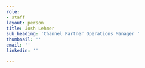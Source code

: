 ```yaml
---
role:
- staff
layout: person
title: Josh Lehmer
sub_heading: 'Channel Partner Operations Manager '
thumbnail: ''
email: ''
linkedin: ''

---
```

